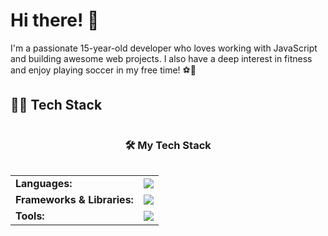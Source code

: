 # Hi there! 👋

I'm a passionate 15-year-old developer who loves working with JavaScript and building awesome web projects. I also have a deep interest in fitness and enjoy playing soccer in my free time! ⚽💪

## 🧑‍💻 Tech Stack
<div  style="display: flex; flex-direction: column;  align-items: center; height: 100vh;">

### 🛠 My Tech Stack

<table>
  <tr>
    <td><strong>Languages:</strong></td>
    <td>
      <a href="https://skillicons.dev">
        <img src="https://skillicons.dev/icons?i=html,css,javascript" />
      </a>
    </td>
  </tr>
  <tr>
    <td><strong>Frameworks & Libraries:</strong></td>
    <td>
      <a href="https://skillicons.dev">
        <img src="https://skillicons.dev/icons?i=tailwind,scss" />
      </a>
    </td>
  </tr>
  <tr>
    <td><strong>Tools:</strong></td>
    <td>
      <a href="https://skillicons.dev">
        <img src="https://skillicons.dev/icons?i=github,git,notion,netlify,vscode" />
      </a>
    </td>
  </tr>
</table>

</div>

## 📚 What I'm Learning

- **React:** Building dynamic and interactive web apps
- **Python:** Strongly versatile language used mainly for Machine Learning and AI.
- **Node.js:** Building backends and full-stack applications

## 📈 GitHub Stats

![Your GitHub Stats](https://github-readme-stats.vercel.app/api?username=raeef-chowdhury&show_icons=true&hide_title=true&count_private=true&hide=prs)

## 🚀 Projects

- [Country Info App](https://raeef-rest-countries-api.netlify.app/)
- [Product List with Cart](https://raeef-product-list-cart.netlify.app/)
- [Todo App](https://raeef-todo-app.netlify.app/)

## ⚡ Fun Facts

- Soccer is my favorite hobby 🏃‍♂️
- I'm always working on improving my fitness 🏋️‍♂️
- I'm currently learning more about web development and JavaScript every day!

## 📫 How to Reach Me

- Email: raeef.chowdhury1@education.nsw.gov.au

Feel free to check out my projects, and don't hesitate to connect with me!
